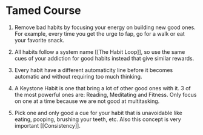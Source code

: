 # Tamed Course

1. Remove bad habits by focusing your energy on building new good ones. For example, every time you get the urge to fap, go for a walk or eat your favorite snack.

2. All habits follow a system name [[The Habit Loop]], so use the same cues of your addiction for good habits instead that give similar rewards.

3. Every habit have a different automaticity line before it becomes automatic and without requiring too much thinking.

4. A Keystone Habit is one that bring a lot of other good ones with it. 3 of the most powerful ones are: Reading, Meditating and Fitness. Only focus on one at a time because we are not good at multitasking.

5. Pick one and only good a cue for your habit that is unavoidable like eating, pooping, brushing your teeth, etc. Also this concept is very important [[Consistency]].